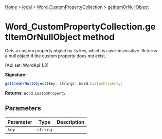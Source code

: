 [Home](./index) &gt; [local](local.md) &gt; [Word\_CustomPropertyCollection](local.word_custompropertycollection.md) &gt; [getItemOrNullObject](local.word_custompropertycollection.getitemornullobject.md)

# Word\_CustomPropertyCollection.getItemOrNullObject method

Gets a custom property object by its key, which is case-insensitive. Returns a null object if the custom property does not exist. 

 \[Api set: WordApi 1.3\]

**Signature:**
```javascript
getItemOrNullObject(key: string): Word.CustomProperty;
```
**Returns:** `Word.CustomProperty`

## Parameters

|  Parameter | Type | Description |
|  --- | --- | --- |
|  `key` | `string` |  |

